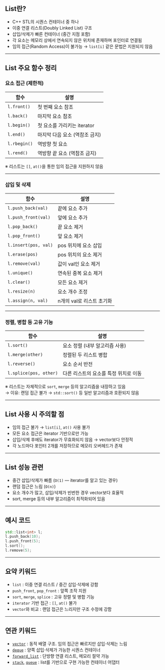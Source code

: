 
## List란?

- C++ STL의 시퀀스 컨테이너 중 하나
- 이중 연결 리스트(Doubly Linked List) 구조
- 삽입/삭제가 빠른 컨테이너 (중간 지점 포함)
- 각 요소는 메모리 상에서 연속되지 않은 위치에 존재하며 포인터로 연결됨
- 임의 접근(Random Access)이 불가능 → `list[i]` 같은 문법은 지원되지 않음

---

## List 주요 함수 정리

### 요소 접근 (제한적)

| 함수 | 설명 |
|------|------|
| `l.front()` | 첫 번째 요소 참조 |
| `l.back()` | 마지막 요소 참조 |
| `l.begin()` | 첫 요소를 가리키는 iterator |
| `l.end()` | 마지막 다음 요소 (역참조 금지) |
| `l.rbegin()` | 역방향 첫 요소 |
| `l.rend()` | 역방향 끝 요소 (역참조 금지) |

※ 리스트는 `[]`, `at()`을 통한 임의 접근을 지원하지 않음

---

### 삽입 및 삭제

| 함수 | 설명 |
|------|------|
| `l.push_back(val)` | 끝에 요소 추가 |
| `l.push_front(val)` | 앞에 요소 추가 |
| `l.pop_back()` | 끝 요소 제거 |
| `l.pop_front()` | 앞 요소 제거 |
| `l.insert(pos, val)` | pos 위치에 요소 삽입 |
| `l.erase(pos)` | pos 위치의 요소 제거 |
| `l.remove(val)` | 값이 val인 요소 제거 |
| `l.unique()` | 연속된 중복 요소 제거 |
| `l.clear()` | 모든 요소 제거 |
| `l.resize(n)` | 요소 개수 조정 |
| `l.assign(n, val)` | n개의 val로 리스트 초기화 |

---

### 정렬, 병합 등 고유 기능

| 함수 | 설명 |
|------|------|
| `l.sort()` | 요소 정렬 (내부 알고리즘 사용) |
| `l.merge(other)` | 정렬된 두 리스트 병합 |
| `l.reverse()` | 요소 순서 반전 |
| `l.splice(pos, other)` | 다른 리스트의 요소를 특정 위치로 이동 |

※ 리스트는 자체적으로 `sort`, `merge` 등의 알고리즘을 내장하고 있음  
→ 이유: 랜덤 접근 불가 → `std::sort()` 등 일반 알고리즘과 호환되지 않음

---

## List 사용 시 주의할 점

- 임의 접근 불가 → `list[i]`, `at()` 사용 불가
- 모든 요소 접근은 iterator 기반으로만 가능
- 삽입/삭제 후에도 iterator가 무효화되지 않음 → vector보다 안정적
- 각 노드마다 포인터 2개를 저장하므로 메모리 오버헤드가 존재

---

## List 성능 관련

- 중간 삽입/삭제가 빠름 (`O(1)` — iterator를 알고 있는 경우)
- 랜덤 접근은 느림 (`O(n)`)
- 요소 개수가 많고, 삽입/삭제가 빈번한 경우 vector보다 효율적
- sort, merge 등의 내부 알고리즘이 최적화되어 있음

---

## 예시 코드

```cpp
std::list<int> l;
l.push_back(10);
l.push_front(5);
l.sort();
l.remove(5);
```
---

## 요약 키워드

- `list` : 이중 연결 리스트 / 중간 삽입·삭제에 강함  
- `push_front`, `pop_front` : 앞쪽 조작 지원  
- `sort`, `merge`, `splice` : 고유 정렬 및 병합 기능  
- `iterator` 기반 접근 : `[]`, `at()` 불가  
- `vector`와 비교 : 랜덤 접근은 느리지만 구조 수정에 강함  

---

## 연관 키워드

- [`vector`](./vector.md) : 동적 배열 구조. 임의 접근은 빠르지만 삽입·삭제는 느림  
- [`deque`](./deque.md) : 양쪽 삽입·삭제가 가능한 시퀀스 컨테이너  
- [`forward_list`](./forward_list.md) : 단방향 연결 리스트, 메모리 절약 가능  
- [`stack`](./stack.md), [`queue`](./queue.md) : list를 기반으로 구현 가능한 컨테이너 어댑터  

